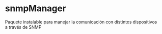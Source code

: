 # snmpManager
Paquete instalable para manejar la comunicación con distintos dispositivos a través de SNMP
